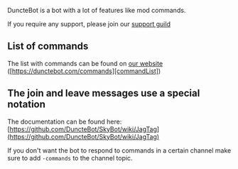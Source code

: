 

DuncteBot is a bot with a lot of features like mod commands.

If you require any support, please join our [support guild][guild]

## List of commands
The list with commands can be found on [our website][commandList] ([https://dunctebot.com/commands][commandList])


## The join and leave messages use a special notation
    
The documentation can be found here: [https://github.com/DuncteBot/SkyBot/wiki/JagTag](https://github.com/DuncteBot/SkyBot/wiki/JagTag)


If you don't want the bot to respond to commands in a certain channel make sure to add `-commands` to the channel topic.

[guild]: https://discord.gg/NKM9Xtk
[commandList]: https://dunctebot.com/commands

